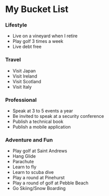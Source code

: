 # My Bucket List

### Lifestyle

* Live on a vineyard when I retire
* Play golf 3 times a week
* Live debt free

### Travel

* Visit Japan
* Visit Ireland
* Visit Scotland
* Visit Italy 

### Professional 

* Speak at 3 to 5 events a year
* Be invited to speak at a security conference
* Publish a technical book
* Publish a mobile application

### Adventure and  Fun

* Play golf at Saint Andrews
* Hang Glide
* Parachute
* Learn to fly
* Learn to scuba dive
* Play a round at Pinehurst
* Play a round of golf at Pebble Beach
* Go Skiing/Snow Boarding